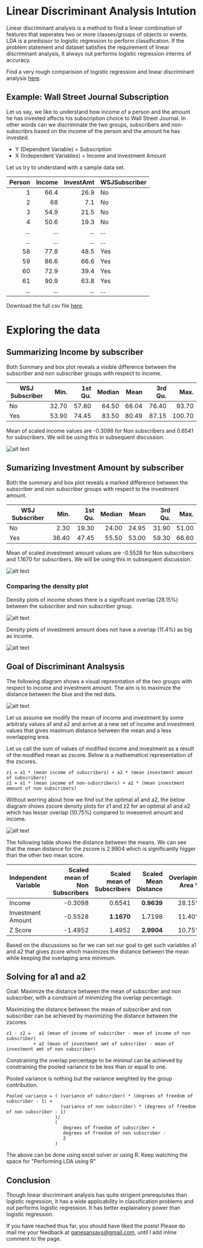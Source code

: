 # Linear Discriminant Analysis Intution

Linear discriminant analysis is a method to find a linear combination of features that seperates two or more classes/groups of objects or events. LDA is a predisisor to logistic regression to perform classification. If the problem statement and dataset satisfies the requirement of linear discriminant analysis, it always out performs logistic regression interms of accuracy.

Find a very rough comparision of logistic regression and linear discriminant analysis [here](https://stats.stackexchange.com/questions/95247/logistic-regression-vs-lda-as-two-class-classifiers).

## Example: Wall Street Journal Subscription

Let us say, we like to understand how income of a person and the amount he has invested affects his subscription choice to Wall Street Journal. In other words can we discriminate the two groups, subscribers and non-subscribrs based on the income of the person and the amount he has invested.  

* Y (Dependent Variable) = Subscription
* X (Independent Variables) = Income and Investment Amount

Let us try to understand with a sample data set.

|Person	|Income	|InvestAmt	|WSJSubscriber|
|-------:|-------:|-------:|---------|
|1	|66.4	|26.9	|No|
|2	|68	|7.1	|No|
|3	|54.9	|21.5	|No|
|4	|50.6	|19.3	|No|
|...	|...	|...	|...|
|...	|...	|...	|...|
|58	|77.8	|48.5	|Yes|
|59	|86.6	|66.6	|Yes|
|60	|72.9	|39.4	|Yes|
|61	|90.9	|63.8	|Yes|
|...	|...	|...	|...|

Download the full csv file [here](https://learningintution.github.io/data/DiscriWinston.csv).

# Exploring the data

## Summarizing Income by subscriber

Both Summary and box plot reveals a visible difference between the subscriber and non subscriber groups with respect to  income.

|WSJ Subscriber   |Min. |1st Qu.  |Median    |Mean |3rd Qu.    |Max.| 
|-------|-------:|-------:|---------:|---------:|---------:|---------:|
|No  |32.70   |57.80   |64.50   |66.04   |76.40   |93.70| 
|Yes  |53.90   |74.45   |83.50   |80.49   |87.15  |100.70|  

Mean of scaled income values are -0.3098 for Non subscribers and 0.6541 for subscribers. We will be using this in subsequent discussion.

![alt text](https://learningintution.github.io/image/IncomeBySubscriber.png)

## Sumarizing Investment Amount by subscriber

Both the summary and box plot reveals a marked difference between the subscriber and non subscriber groups with respect to the investment amount.

|WSJ Subscriber   |Min. |1st Qu.  |Median    |Mean |3rd Qu.    |Max.| 
|-------|-------:|-------:|---------:|---------:|---------:|---------:|
|No  |   2.30|   19.30|   24.00|   24.95|   31.90|   51.00| 
|Yes  |36.40|   47.45|   55.50|   53.00|   59.30|   66.60| 

Mean of scaled investment amount values are -0.5528 for Non subscribers and 1.1670 for subscribers. We will be using this in subsequent discussion.

![alt text](https://learningintution.github.io/image/InvestmentAmountBySubscriber.png)

### Comparing the density plot

Density plots of income shows there is a significant overlap (28.15%) between the subscriber and non subscriber group. 

![alt text](https://learningintution.github.io/image/IncomeBySubscriberDensity.png)

Density plots of investment amount does not have a overlap (11.4%) as big as income. 

![alt text](https://learningintution.github.io/image/InestmentAmtBySubscriberDensity.png)

## Goal of Discriminant Analsysis

The following diagram shows a visual represntation of the two groups with respect to income and investment amount. The aim is to maximize the distance between the blue and the red dots.

![alt text](https://learningintution.github.io/image/ScatterPlotIncomeInvestment.png)

Let us assume we modify the mean of income and investment by some arbitraty values a1 and a2 and arrive at a new set of income and investment values that gives maximum distance between the mean and a less overlapping area.

Let us call the sum of values of modified income and investment as a result of the modified mean as zscore. Below is a mathematicsl representation of the zscores.

```
z1 = a1 * (mean income of subscribers) + a2 * (mean investment amount of subscribers)
z2 = a1 * (mean income of non-subscribers) + a2 * (mean investment amount of non subscribers)
```

Without worring about how we find out the optimal a1 and a2, the below diagram shows zscore density plots for z1 and z2 for an optimal a1 and a2 which has lesser overlap (10.75%) compared to invesemnt amount and income. 

![alt text](https://learningintution.github.io/image/ZScoreDensity.png)

The following table shows the distance between the means. We can see that the mean distance for the zscore is 2.9904 which is significantly higger than the other two mean score.

|Independent Variable|Scaled mean of Non Subscribers|Scaled mean of Subscribers|Scaled Mean Distance|Overlaping Area %|
|---|---:|---:|---:|---:|
| Income | -0.3098|0.6541|**0.9639** | 28.15% |
| Investment Amount |-0.5528|**1.1670**| 1.7198 | 11.40% |
| Z Score |  -1.4952|1.4952|**2.9904**| 10.75% |

Based on the discussions so far we can set our goal to get such variables a1 and a2 that gives zcore which maximizes the distance between the mean while keeping the overlaping area minimum.

## Solving for a1 and a2

Goal: Maximize the distance between the mean of subscriber and non subscriber, with a constraint of minimizing the overlap percentage.

Maximizing the distance between the mean of subscriber and non subscriber can be achieved by maximizing the distance between the zscores.

```
z1 - z2 =   a1 (mean of income of subscriber - mean of income of non subscriber) 
          + a2 (mean of investment amt of subscriber - mean of investment amt of non subscriber)
```

Constraining the overlap percentage to be minimal can be achieved by constraining the pooled variance to be less than or equal to one. 

Pooled variance is nothing but the variance weighted by the group contribution.
```
Pooled variance = ( (variance of subscriber) * (degrees of freedom of subscriber - 1) + 
                    (variance of non subscriber) * (degrees of freedom of non subscriber - 1)
                  )/
                  (
                     degrees of freedom of subscriber + 
                     degrees of freedom of non subscriber - 
                     2
                  )
```

The above can be done using excel solver or using R. Keep watching the space for "Performing LDA using R"

## Conclusion
Though linear discriminant analysis has quite strigient prerequisites than logistic regression, it has a wide applicability in classification problems and out performs logistic regression. It has better explainatory power than logistic regression.

If you have reached thus far, you should have liked the posts! Please do mail me your feedback at ganesansays@gmail.com, until I add inline comment to the page.
